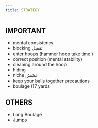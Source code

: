 ```yaml
---
title: STRATEGY
---
```



IMPORTANT 
---
+ mental consistency
+ blocking تقفيل
+ enter hoops (hammer hoop take time )
+ correct position (mental stability)
+ cleaning around the hoop
+  hiding
+ niche عشش
+ keep your balls together precautions 
+ boulage ()7 yards

OTHERS 
---
+ Long Boulage
+ Jumps 
